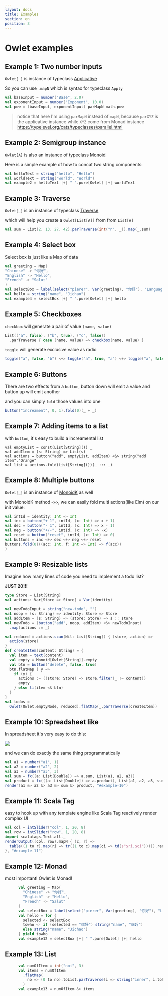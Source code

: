```yaml
---
layout: docs
title: Examples
section: en
position: 3
---
```


# Owlet examples

## Example 1: Two number inputs

`Owlet[_]` is instance of typeclass [Applicative](https://typelevel.org/cats/typeclasses/applicative.html)

So you can use `.mapN` which is syntax for typeclass `Apply`

```scala
val baseInput = number("Base", 2.0)
val exponentInput = number("Exponent", 10.0)
val pow = (baseInput, exponentInput) parMapN math.pow
```
<div id="example-1" ></div>

> notice that here I'm using `parMapN` instead of `mapN`, because `parXYZ` is the applicative instance while `XYZ` come from Monad instance https://typelevel.org/cats/typeclasses/parallel.html

## Example 2: Semigroup instance

`Owlet[A]` is also an instance of typeclass [Monoid](https://typelevel.org/cats/typeclasses/monoid.html)

Here is a simple example of how to concat two string components:

```scala
val helloText = string("hello", "Hello")
val worldText = string("world", "World")
val example2 = helloText |+| " ".pure[Owlet] |+| worldText
```
<div id="example-2" ></div>

## Example 3: Traverse

`Owlet[_]` is an instance of typeclass [Traverse](https://typelevel.org/cats/typeclasses/traverse.html)

which will help you create a `Owlet[List[A]]` from from `List[A]`

```scala
val sum = List(2, 13, 27, 42).parTraverse(int("n", _)).map(_.sum)
```
<div id="example-3" ></div>

## Example 4: Select box

Select box is just like a Map of data
```scala
val greeting = Map(
"Chinese" -> "你好",
"English" -> "Hello",
"French" -> "Salut"
)
val selectBox = label(select("pierer", Var(greeting), "你好"), "Language")
val hello = string("name", "Jichao")
val example4 = selectBox |+| " ".pure[Owlet] |+| hello
```

<div id="example-4" ></div>

## Example 5: Checkboxes

`checkbox` will generate a pair of value `(name, value)`

```scala
List(("a", false), ("b", true), ("c", false))
  .parTraverse { case (name, value) => checkbox(name, value) }
```

<div id="example-5" ></div>

`toggle` will generate exclusive value as radio

```scala
toggle("a", false, "b") <+> toggle("a", true, "a") <+> toggle("a", false, "c")
```

<div id="example-14" ></div>

## Example 6: Buttons

There are two effects from a `button`, button down will emit a value and button up will emit another

and you can simply `fold` those values into one

```scala
button("increament", 0, 1).fold(0)(_ + _)
```

<div id="example-6" ></div>

## Example 7: Adding items to a list
with `button`, it's easy to build a increamental list
```
val emptyList = const(List[String]()) _
val addItem = (s: String) => List(s)
val actions = button("add", emptyList, addItem) <&> string("add item","Orange"
val list = actions.fold(List[String]())(_ ::: _)
```
<div id="example-7" ></div>

## Example 8: Multiple buttons

`Owlet[_]`  is an instance of [MonoidK](https://typelevel.org/cats/typeclasses/monoidk.html) as well

with MonoidK method `<+>`, we can easily fold multi actions(like Elm) on our init value:
```scala
val intId = identity: Int => Int
val inc = button("+ 1", intId, (x: Int) => x + 1)
val dec = button("- 1", intId, (x: Int) => x - 1)
val neg = button("+/-", intId, (x: Int) => -x)
val reset = button("reset", intId, (x: Int) => 0)
val buttons = inc <+> dec <+> neg <+> reset
buttons.fold(0)((acc: Int, f: Int => Int) => f(acc))
)
```
<div id="example-8" ></div>

## Example 9: Resizable lists

Imagine how many lines of code you need to implement a todo list?

**JUST 20!!!**

``` scala
type Store = List[String]
val actions: Var[Store => Store] = Var(identity)

val newTodoInput = string("new-todo", "")
val noop = (s: String) => identity: Store => Store
val addItem = (s: String) => (store: Store) => s :: store
val newTodo = (button("add", noop, addItem) <&> newTodoInput)
  .map(actions := _)

val reduced = actions.scan(Nil: List[String]) { (store, action) =>
  action(store)
}
def createItem(content: String) = {
  val item = text(content)
  val empty = Monoid[Owlet[String]].empty
  val btn = button("delete", false, true)
  btn.flatMap { y =>
    if (y) {
      actions := ((store: Store) => store.filter(_ != content))
      empty
    } else li(item <& btn)
  }
}
val todos =
  Owlet(Owlet.emptyNode, reduced).flatMap(_.parTraverse(createItem))
```

<div id="example-9"></div>

## Example 10: Spreadsheet like

In spreadsheet it's very easy to do this:

![](https://www.evernote.com/l/ABcu84jUnGdFsaYpZSTMP1pLLIZRjBeo-ngB/image.png)

and we can do exactly the same thing programmatically

```scala
val a1 = number("a1", 1)
val a2 = number("a2", 2)
val a3 = number("a3", 3)
val sum = fx((a: List[Double]) => a.sum, List(a1, a2, a3))
val product = fx(((a: List[Double]) => a.product), List(a1, a2, a3, sum))
render(a1 &> a2 &> a3 &> sum &> product, "#example-10")
```

<div id="example-10"></div>

## Example 11: Scala Tag

easy to hook up with any template engine like Scala Tag reactively render complex UI

```scala
val col = intSlider("col", 1, 20, 8)
val row = intSlider("row", 1, 20, 8)
import scalatags.Text.all._
renderOutput((col, row).mapN { (c, r) =>
  table((1 to r).map(ri => tr((1 to c).map(ci => td(s"$ri.$ci"))))).render
}, "#example-11")
```
<div id="example-11"></div>

## Example 12: Monad
most important! Owlet is Monad!
```scala
      val greeting = Map(
        "Chinese" -> "你好",
        "English" -> "Hello",
        "French" -> "Salut"
      )
      val selectBox = label(select("pierer", Var(greeting), "你好"), "Language")
      val hello = for {
        selected <- selectBox
        towho <- if (selected == "你好") string("name", "继超")
        else string("name", "Jichao")
      } yield towho
      val example12 = selectBox |+| " ".pure[Owlet] |+| hello
```
<div id="example-12"></div>

## Example 13: List
```scala
      val numOfItem = int("noi", 3)
      val items = numOfItem
        .flatMap(
          no => (0 to no).toList.parTraverse(i => string("inner", i.toString))
        )
      val example13 = numOfItem &> items
```
<div id="example-13"></div>

<script src="demo/owlet-opt.js"></script>
